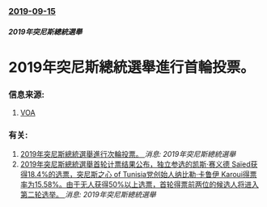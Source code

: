### [2019-09-15](/news/2019/09/15/index.md)

##### 2019年突尼斯總統選舉
# 2019年突尼斯總統選舉進行首輪投票。 




### 信息来源:

1. [VOA](https://www.voachinese.com/a/tunisia-vote-for-the-new-president/5084523.html)

### 有关:

1. [2019年突尼斯總統選舉進行次輪投票。 ](/zh/news/2019/10/13/2019年突尼斯總統選舉進行次輪投票.md) _消息: 2019年突尼斯總統選舉_
2. [2019年突尼斯總統選舉首轮计票结果公布，独立参选的凯斯·赛义德 Saïed获得18.4%的选票，突尼斯之心 of Tunisia党创始人纳比勒·卡鲁伊 Karoui得票率为15.58%。由于无人获得50%以上选票，首轮得票前两位的候选人将进入第二轮选举。 ](/zh/news/2019/09/17/2019年突尼斯總統選舉首轮计票结果公布-独立参选的凯斯-赛义德-Saïed获得184-的选票-突尼斯之心-of-Tu.md) _消息: 2019年突尼斯總統選舉_
